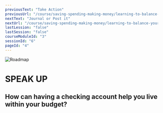 ```yaml
---
previousText: "Take Action"
previousUrl: "/course/saving-spending-making-money/learning-to-balance-your-checking-account/activities"
nextText: "Journal or Post it"
nextUrl: "/course/saving-spending-making-money/learning-to-balance-your-checking-account/journal-or-post-it"
lastLession: "false"
lastSession: "false"
courseModuleId: "3"
sessionId: "6"
pageId: "4"
---
```



![Roadmap](/assets/img/lets-talk-about-it.png)
# SPEAK UP
## How can having a checking account help you live within your budget?
<sparkle-feed-post assignment-name="How can having a checking account help you live within your budget?" ></sparkle-feed-post>
